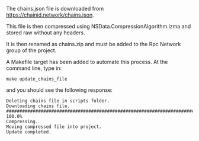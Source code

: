 The chains.json file is downloaded from https://chainid.network/chains.json.

This file is then compressed using NSData.CompressionAlgorithm.lzma and stored raw without any headers.

It is then renamed as chains.zip and must be added to the Rpc Network group of the project.

A Makefile target has been added to automate this process. At the command line, type in:

```
make update_chains_file
```

and you should see the following response:

```console
Deleting chains file in scripts folder.
Downloading chains file.
################################################################################################################# 100.0%
Compressing.
Moving compressed file into project.
Update completed.
```
